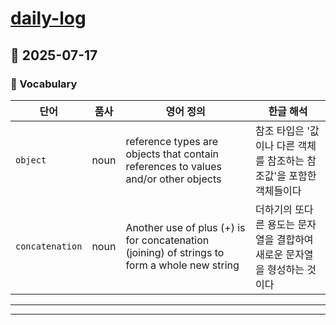 # [daily-log](https://roadmap.sh/backend)

## 📅 2025-07-17

### 📘 Vocabulary

| 단어            | 품사 | 영어 정의                                                                                    | 한글 해석                                                                |
| --------------- | ---- | -------------------------------------------------------------------------------------------- | ------------------------------------------------------------------------ |
| `object`        | noun | reference types are objects that contain references to values and/or other objects           | 참조 타입은 '값이나 다른 객체를 참조하는 참조값'을 포함한 객체들이다     |
| `concatenation` | noun | Another use of plus (+) is for concatenation (joining) of strings to form a whole new string | 더하기의 또다른 용도는 문자열을 결합하여 새로운 문자열을 형성하는 것이다 |

---

---

